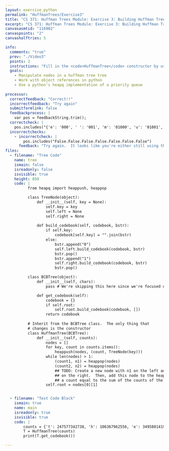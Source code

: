 ```yaml
---
layout: exercise_python
permalink: "HuffmanTrees/Exercise3"
title: "CS 371: Huffman Trees Module: Exercise 3: Building Huffman Trees"
excerpt: "CS 371: Huffman Trees Module: Exercise 3: Building Huffman Trees"
canvasasmtid: "116902"
canvaspoints: "2"
canvashalftries: 5

info:
  comments: "true"
  prev: "./Video3"
  points: 2
  instructions: "Fill in the <code>HuffmanTree</code> constructor by using a priority queue to merge nodes together with smaller counts first."
  goals:
    - Manipulate nodes in a huffman tree tree
    - Work with object references in python
    - Use a python's heapq implementation of a priority queue
    
processor:  
  correctfeedback: "Correct!!" 
  incorrectfeedback: "Try again"
  submitformlink: false
  feedbackprocess: | 
    var pos = feedbackString.trim();
  correctcheck: |
    pos.includes("{'e': '000', ' ': '001', 'm': '01000', 'u': '01001', 'r': '0101', 'k': '0110000', 'x': '01100010', 'j': '011000110', 'z': '0110001110', 'q': '0110001111', 'b': '011001', 'h': '01101', 's': '0111', 'n': '1000', 'd': '10010', 'c': '10011', 'i': '1010', 'o': '1011', 'a': '1100', 'y': '110100', 'f': '110101', 'l': '11011', 't': '1110', 'g': '111100', '.': '111101', 'p': '111110', 'v': '1111110', 'w': '1111111'}")
  incorrectchecks:
    - incorrectcheck: |
        pos.includes("False.False.False.False.False.False.False")
      feedback: "Try again.  It looks like you're either still using the default code or you're not finding any of the nodes that do exist."
files:
  - filename: "Tree Code"
    name: tree
    ismain: false
    isreadonly: false
    isvisible: true
    height: 850
    code: | 
          from heapq import heappush, heappop

          class TreeNode(object):
              def __init__(self, key = None):
                  self.key = key
                  self.left = None
                  self.right = None
          
              def build_codebook(self, codebook, bstr):
                  if self.key:
                      codebook[self.key] = "".join(bstr)
                  else:
                      bstr.append("0")
                      self.left.build_codebook(codebook, bstr)
                      bstr.pop()
                      bstr.append("1")
                      self.right.build_codebook(codebook, bstr)
                      bstr.pop()

          class BCBTree(object):
              def __init__(self, chars):
                  pass # We're skipping this here since we're focused on the Huffman tree

              def get_codebook(self):
                  codebook = {}
                  if self.root:
                      self.root.build_codebook(codebook, [])
                  return codebook
          
          # Inherit from the BCBTree class.  The only thing that
          # changes is the constructor
          class HuffmanTree(BCBTree): 
              def __init__(self, counts):
                  nodes = []
                  for key, count in counts.items():
                      heappush(nodes, (count, TreeNode(key)))
                  while len(nodes) > 1:
                      (count1, n1) = heappop(nodes)
                      (count2, n2) = heappop(nodes)
                      ## TODO: Create a new node with n1 on the left and n2
                      ## on the right.  Then, add this node to the heap with
                      ## a count equal to the sum of the counts of the two nodes
                  self.root = nodes[0][1]


  - filename: "Test Code Block"
    ismain: true
    name: main
    isreadonly: true
    isvisible: true
    code: |
        counts = {'t': 247577342738, 'h': 106367962556, 'e': 349588141984, 'o': 228025627088, 'f': 61328927423, 'a': 243662684512, 'n': 207910712159, 'd': 107605388542, 'i': 223353030415, 'r': 201896673641, 's': 207080253606, 'b': 49798922187, 'y': 52941043438, 'w': 44294405401, 'u': 86950627146, 'm': 84155576549, 'l': 130649920346, 'v': 34402346309, 'c': 113913698859, 'p': 77553040250, 'g': 63045208347, 'k': 24380950863, 'x': 9151143994, 'j': 7637833834, 'z': 4192477980, 'q': 4218467887, ' ': 349588141985, '.': 69917628396}
        T = HuffmanTree(counts)
        print(T.get_codebook())

---
```

